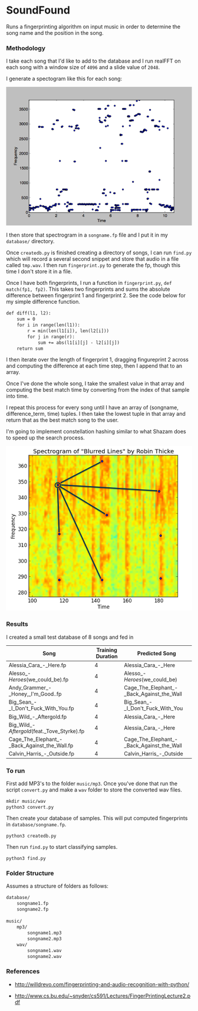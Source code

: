 # SoundFound

Runs a fingerprinting algorithm on input music in order to determine the song name and the position in the song. 

### Methodology

I take each song that I'd like to add to the database and I run realFFT on each song with a window size of `4096` and a slide value of `2048`.

I generate a spectogram like this for each song:

![spectrogram](spectrogram.png)

I then store that spectrogram in a `songname.fp` file and I put it in my `database/` directory.

Once `createdb.py` is finished creating a directory of songs, I can run `find.py` which will record a several second snippet and store that audio in a file called `tmp.wav`. I then run `fingerprint.py` to generate the fp, though this time I don't store it in a file. 

Once I have both fingerprints, I run a function in `fingerprint.py`, `def match(fp1, fp2)`. This takes two fingerprints and sums the absolute difference between fingerprint 1 and fingerprint 2. See the code below for my simple difference function.

	def diff(l1, l2):
		sum = 0
		for i in range(len(l1)):
			r = min(len(l1[i]), len(l2[i]))
			for j in range(r):
				sum += abs(l1[i][j] - l2[i][j])
		return sum

I then iterate over the length of fingerprint 1, dragging fingureprint 2 across and computing the difference at each time step, then I append that to an array.

Once I've done the whole song, I take the smallest value in that array and computing the best match time by converting from the index of that sample into time. 

I repeat this process for every song until I have an array of (songname, difference_term, time) tuples. I then take the lowest tuple in that array and return that as the best match song to the user.

I'm going to implement constellation hashing similar to what Shazam does to speed up the search process.

![spectrogram](spectrogram_constellation.png)


### Results

I created a small test database of 8 songs and fed in 

| Song | Training Duration | Predicted Song | 
| --- | --- | --- |
| Alessia_Cara_-_Here.fp | 4 | Alessia_Cara_-_Here |
| Alesso_-_Heroes_(we_could_be).fp | 4 | Alesso_-_Heroes_(we_could_be)|
| Andy_Grammer_-_Honey,_I'm_Good..fp | 4 | Cage_The_Elephant_-_Back_Against_the_Wall |
| Big_Sean_-_I_Don't_Fuck_With_You.fp | 4 | Big_Sean_-_I_Don't_Fuck_With_You |
| Big_Wild_-_Aftergold.fp | 4 | Alessia_Cara_-_Here |
| Big_Wild_-_Aftergold_(feat._Tove_Styrke).fp | 4 | Alessia_Cara_-_Here |
| Cage_The_Elephant_-_Back_Against_the_Wall.fp | 4 | Cage_The_Elephant_-_Back_Against_the_Wall |
| Calvin_Harris_-_Outside.fp | 4 | Calvin_Harris_-_Outside |


### To run

First add MP3's to the folder `music/mp3`. Once you've done that run the script `convert.py` and make a `wav` folder to store the converted wav files.

	mkdir music/wav
	python3 convert.py

Then create your database of samples. This will put computed fingerprints in `database/songname.fp`.

	python3 createdb.py

Then run `find.py` to start classifying samples.

	python3 find.py


### Folder Structure
Assumes a structure of folders as follows:

	database/
		songname1.fp
		songname2.fp

	music/
		mp3/
			songname1.mp3
			songname2.mp3
		wav/
			songname1.wav
			songname2.wav

### References

* http://willdrevo.com/fingerprinting-and-audio-recognition-with-python/

* http://www.cs.bu.edu/~snyder/cs591/Lectures/FingerPrintingLecture2.pdf